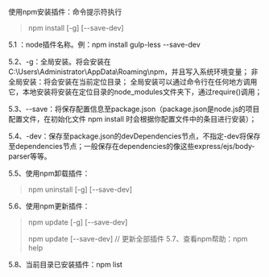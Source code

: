 使用npm安装插件：命令提示符执行

>npm install <name> [-g] [--save-dev]

5.1 <name>：node插件名称。例：npm install gulp-less --save-dev

5.2、-g：全局安装。将会安装在C:\Users\Administrator\AppData\Roaming\npm，并且写入系统环境变量； 非全局安装：将会安装在当前定位目录； 全局安装可以通过命令行在任何地方调用它，本地安装将安装在定位目录的node_modules文件夹下，通过require()调用；

5.3、--save：将保存配置信息至package.json（package.json是node.js的项目配置文件，在初始化文件 npm install 时会根据你配置文件中的条目进行安装）；

5.4、-dev：保存至package.json的devDependencies节点，不指定-dev将保存至dependencies节点；一般保存在dependencies的像这些express/ejs/body-parser等等。

5.5、使用npm卸载插件：

>npm uninstall <name> [-g] [--save-dev]  

5.6、使用npm更新插件：

>npm update <name> [-g] [--save-dev]
> 
>npm update [--save-dev]  // 更新全部插件
5.7、查看npm帮助：npm help

5.8、当前目录已安装插件：npm list
